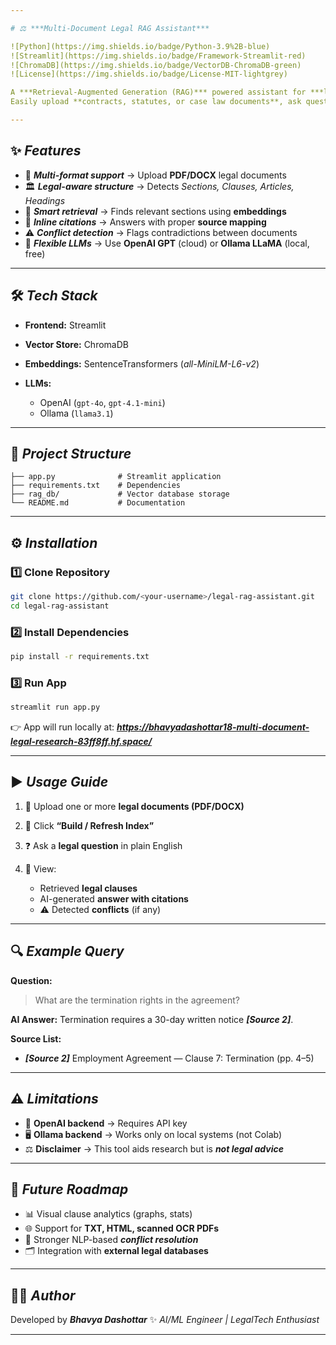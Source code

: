 ```yaml
---

# ⚖️ ***Multi-Document Legal RAG Assistant***

![Python](https://img.shields.io/badge/Python-3.9%2B-blue)
![Streamlit](https://img.shields.io/badge/Framework-Streamlit-red)
![ChromaDB](https://img.shields.io/badge/VectorDB-ChromaDB-green)
![License](https://img.shields.io/badge/License-MIT-lightgrey)

A ***Retrieval-Augmented Generation (RAG)*** powered assistant for ***legal document research & analysis***.
Easily upload **contracts, statutes, or case law documents**, ask questions in plain English, and receive ***contextual answers with legal citations & conflict detection***.

---
```


## ✨ ***Features***

* 📂 ***Multi-format support*** → Upload **PDF/DOCX** legal documents
* 🏛 ***Legal-aware structure*** → Detects *Sections, Clauses, Articles, Headings*
* 🔎 ***Smart retrieval*** → Finds relevant sections using **embeddings**
* 📖 ***Inline citations*** → Answers with proper **source mapping**
* ⚠️ ***Conflict detection*** → Flags contradictions between documents
* 🧠 ***Flexible LLMs*** → Use **OpenAI GPT** (cloud) or **Ollama LLaMA** (local, free)

---

## 🛠 ***Tech Stack***

* **Frontend:** Streamlit
* **Vector Store:** ChromaDB
* **Embeddings:** SentenceTransformers (*all-MiniLM-L6-v2*)
* **LLMs:**

  * OpenAI (`gpt-4o`, `gpt-4.1-mini`)
  * Ollama (`llama3.1`)

---

## 📂 ***Project Structure***

```
├── app.py              # Streamlit application
├── requirements.txt    # Dependencies
├── rag_db/             # Vector database storage
└── README.md           # Documentation
```

---

## ⚙️ ***Installation***

### 1️⃣ Clone Repository

```bash
git clone https://github.com/<your-username>/legal-rag-assistant.git
cd legal-rag-assistant
```

### 2️⃣ Install Dependencies

```bash
pip install -r requirements.txt
```

### 3️⃣ Run App

```bash
streamlit run app.py
```

👉 App will run locally at: ***https://bhavyadashottar18-multi-document-legal-research-83ff8ff.hf.space/***

---

## ▶️ ***Usage Guide***

1. 📂 Upload one or more **legal documents (PDF/DOCX)**
2. 🔧 Click **“Build / Refresh Index”**
3. ❓ Ask a **legal question** in plain English
4. 📑 View:

   * Retrieved **legal clauses**
   * AI-generated **answer with citations**
   * ⚠️ Detected **conflicts** (if any)

---

## 🔍 ***Example Query***

**Question:**

> What are the termination rights in the agreement?

**AI Answer:**
Termination requires a 30-day written notice ***\[Source 2]***.

**Source List:**

* ***\[Source 2]*** Employment Agreement — Clause 7: Termination (pp. 4–5)

---

## ⚠️ ***Limitations***

* 🔑 **OpenAI backend** → Requires API key
* 🖥 **Ollama backend** → Works only on local systems (not Colab)
* ⚖️ **Disclaimer** → This tool aids research but is ***not legal advice***

---

## 🚀 ***Future Roadmap***

* 📊 Visual clause analytics (graphs, stats)
* 🌐 Support for **TXT, HTML, scanned OCR PDFs**
* 🤖 Stronger NLP-based ***conflict resolution***
* 🗂 Integration with **external legal databases**

---

## 👨‍💻 ***Author***

Developed by ***Bhavya Dashottar*** ✨
*AI/ML Engineer | LegalTech Enthusiast*

---
